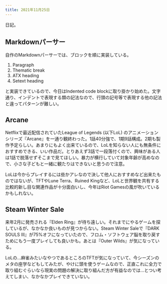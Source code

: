 ```yaml
---
title: 2021年11月25日
---
```


日記。

## Markdownパーサー

自作のMarkdownパーサーでは、ブロックを順に実装している。

1. Paragraph
2. Thematic break
3. ATX heading
4. Setext heading

と実装できているので、今日はIndented code blockに取り掛かり始めた。文字通り、インデントで表現する類の記法なので、行頭の記号等で表現する他の記法と違ってパターンが難しい。

## Arcane

Netflixで最近配信されていたLeague of Legends (以下LoL) のアニメーションシリーズ『Arcane』を一通り観終わった。1話40分強で、1期9話構成。2期も製作予定らしい。あまりにもよく出来ているので、LoLを知らない人にも無条件におすすめできる、いい作品だ。とりあえず3話で一段落付くので、興味がある人は1話で脱落せずそこまで見てほしい。暴力が横行していて対象年齢が高めなので、小さな子どもと一緒に観たりはできないと思うので注意。

LoLは今からプレイするには些かアレなので決して他人におすすめなど出来たものではないが、TFTやLune Terra、Ruined Kingなど、LoLと世界観を共有する比較的新し目な関連作品が十分面白いし、今年はRiot Gamesの風が吹いているかもしれない。

## Steam Winter Sale

来年2月に発売される『Elden Ring』が待ち遠しい。それまでにやるゲームを探しているが、なかなか良いものが見つからない。Steam Winter Saleで『DARK SOULS III』が75%オフになっていたので、フロム・ソフトウェア脳を取り戻すためにもう一度プレイしても良いかも。あとは『Outer Wilds』が気になっている。

LoLの…麻雀みたいなやつであるところのTFTが気になっていて、今シーズンのメタの座学などもしてみたが、やけに頭を使うゲームなので、正直これに全力で取り組むぐらいなら現実の問題の解決に取り組んだ方が有益なのでは…とつい考えてしまい、なかなかプレイできていない。
